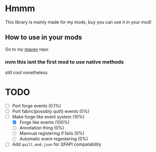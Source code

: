 # Hmmm
This library is mainly made for my mods, buy you can use it in your mod!

## How to use in your mods
Go to my [maven](https://github.com/Progames723/maven) repo

### nvm this isnt the first mod to use native methods
still cool nonetheless 

# TODO
- [ ] Port forge events (0.1%)
- [ ] Port fabric(possibly quilt) events (0%)
- [ ] Make forge like event system (10%)
  - [x] Forge like events (100%)
  - [ ] Annotation thing (0%)
  - [ ] Mannual registering if fails (0%)
  - [ ] Automatic event regestering (0%)
- [ ] Add `quilt.mod.json` for QFAPI compatability
